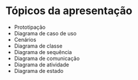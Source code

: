 # Tópicos da apresentação
* Prototipação
* Diagrama de caso de uso
* Cenários
* Diagrama de classe
* Diagrama de sequência
* Diagrama de comunicação
* Diagrama de atividade
* Diagrama de estado
